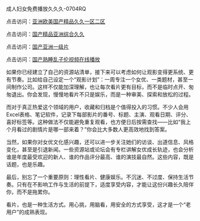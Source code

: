 成人妇女免费播放久久久-0704RQ

点击访问：<a href="https://gda-c7m.pages.dev/">亚洲欧美国产精品久久一区二区</a>

点击访问：<a href="https://tfda.pages.dev/">国产精品亚洲综合久久</a>

点击访问：<a href="https://bsdf-5f5.pages.dev/">国产亚洲一级片</a>

点击访问：<a href="https://cfad.pages.dev/">国产熟睡乱子伦视频在线播放</a>

如果你已经建立了自己的资源站清单，接下来可以考虑如何让观影变得更系统、更有节奏。比如给自己设定一个“观影计划”：一周专注一个女优、一类题材，甚至一间制作公司。这样不仅能加深理解，也让每次看片更有目标，而不是临时点开、匆匆退出。你会发现，慢慢地看片不只是娱乐，而是一种审美、探索和放松的过程。

而对于真正热爱这个领域的用户，收藏和归档是个值得投入的习惯。不少人会用Excel表格、笔记软件，记录下每部影片的番号、标题、主演、观看日期、评分、喜好标签等。这种做法不仅能避免重复观看，也方便日后按需查找——比如“我上个月看过的剧情片是哪一部来着？”你会比大多数人更高效地找到答案。

当然，如果你对女优文化感兴趣，还可以进一步关注她们的访谈、出道信息、风格变化，甚至是引退新闻。一些资源站或论坛会有专栏讲解女优成长轨迹，也会分析谁是年度最受欢迎的新人、谁的作品评分最高、谁的演技最自然。这些内容，既是话题，也是乐趣。

最后，别忘了一个重要原则：理性看片、健康娱乐。不沉迷、不过度、保持生活节奏。只有在不影响工作与生活的前提下，适度享受内容，才能让这份兴趣长久陪伴你，而不是拖累你。

看片，也是一种生活方式。用心挑，用脑看，用安全的方式享受，这才是一个“老用户”的成熟表现。

<span style="display:none;">[Canonical link](https://github.com/W20250704/So5 ）</span>
